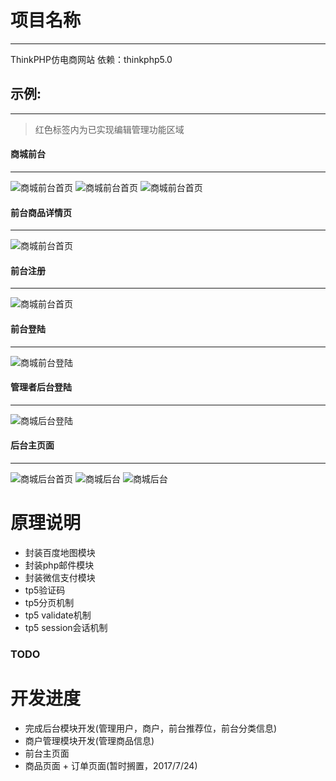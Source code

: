 # 项目名称
-------------
ThinkPHP仿电商网站
依赖：thinkphp5.0

## 示例:  
-------------
>红色标签内为已实现编辑管理功能区域

#### 商城前台
-------------
![商城前台首页](https://raw.githubusercontent.com/Vanvansama/thinkphp_o2o/master/image/1501118424(1).png)
![商城前台首页](https://raw.githubusercontent.com/Vanvansama/thinkphp_o2o/master/image/1501118621(1).jpg)
![商城前台首页](https://raw.githubusercontent.com/Vanvansama/thinkphp_o2o/master/image/1501118695(1).png)
#### 前台商品详情页
-------------
![商城前台首页](https://raw.githubusercontent.com/Vanvansama/thinkphp_o2o/master/image/1501119288(1).jpg)
#### 前台注册
-------------
![商城前台首页](https://raw.githubusercontent.com/Vanvansama/thinkphp_o2o/master/image/1501119386(1).jpg)
#### 前台登陆
-------------
![商城前台登陆](https://raw.githubusercontent.com/Vanvansama/thinkphp_o2o/master/image/1501118734(1).png)

#### 管理者后台登陆
-------------
![商城后台登陆](https://raw.githubusercontent.com/Vanvansama/thinkphp_o2o/master/image/1501118762(1).png)
#### 后台主页面
-------------
![商城后台首页](https://raw.githubusercontent.com/Vanvansama/thinkphp_o2o/master/image/1501118799(1).jpg)
![商城后台](https://raw.githubusercontent.com/Vanvansama/thinkphp_o2o/master/image/1501118831(1).png)
![商城后台](https://raw.githubusercontent.com/Vanvansama/thinkphp_o2o/master/image/1501118874(1).png)

原理说明
===============
 + 封装百度地图模块
 + 封装php邮件模块
 + 封装微信支付模块
 + tp5验证码
 + tp5分页机制
 + tp5 validate机制
 + tp5 session会话机制

### TODO
开发进度
===============
 + 完成后台模块开发(管理用户，商户，前台推荐位，前台分类信息)
 + 商户管理模块开发(管理商品信息)
 + 前台主页面
 + 商品页面
 + 订单页面(暂时搁置，2017/7/24)


